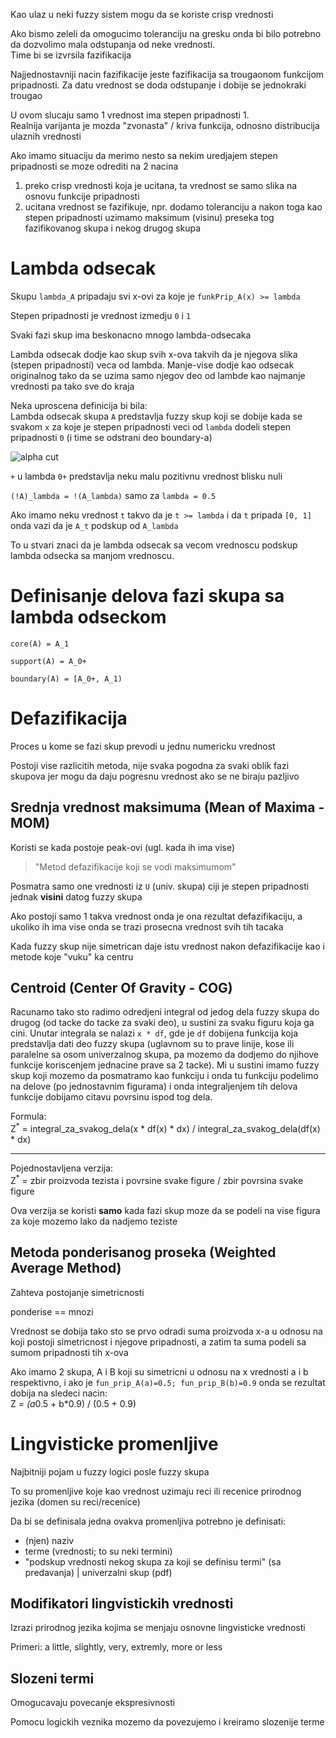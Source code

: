 Kao ulaz u neki fuzzy sistem mogu da se koriste crisp vrednosti

Ako bismo zeleli da omogucimo toleranciju na gresku onda
bi bilo potrebno da dozvolimo mala odstupanja od neke
vrednosti.  
Time bi se izvrsila fazifikacija

Najjednostavniji nacin fazifikacije jeste fazifikacija
sa trougaonom funkcijom pripadnosti. Za datu vrednost
se doda odstupanje i dobije se jednokraki trougao 


U ovom slucaju samo 1 vrednost ima stepen pripadnosti 1.  
Realnija varijanta je mozda "zvonasta" / kriva funkcija,
odnosno distribucija ulaznih vrednosti


Ako imamo situaciju da merimo nesto sa nekim uredjajem
stepen pripadnosti se moze odrediti na 2 nacina

1. preko crisp vrednosti koja je ucitana, ta vrednost se samo
   slika na osnovu funkcije pripadnosti
2. ucitana vrednost se fazifikuje, npr. dodamo toleranciju
   a nakon toga kao stepen pripadnosti uzimamo maksimum (visinu)
   preseka tog fazifikovanog skupa i nekog drugog skupa 
   
   
# Lambda odsecak 

Skupu `lambda_A` pripadaju svi x-ovi za koje je 
`funkPrip_A(x) >= lambda`


Stepen pripadnosti je vrednost izmedju `0` i `1`


Svaki fazi skup ima beskonacno mnogo lambda-odsecaka


Lambda odsecak dodje kao skup svih x-ova takvih
da je njegova slika (stepen pripadnosti) veca od lambda.
Manje-vise dodje kao odsecak originalnog tako
da se uzima samo njegov deo od lambde kao najmanje vrednosti
pa tako sve do kraja

Neka uproscena definicija bi bila:  
Lambda odsecak skupa `A` predstavlja fuzzy skup koji se dobije
kada se svakom `x` za koje je stepen pripadnosti veci od `lambda`
dodeli stepen pripadnosti `0` (i time se odstrani deo boundary-a)

![alpha cut](https://www.researchgate.net/profile/Niladri-Dash-2/publication/331035257/figure/fig2/AS:725358710116356@1549950401485/Triangular-form-and-alpha-cut-of-membership-function-The-classification-method-proposed.ppm)


`+` u lambda `0+` predstavlja neku malu pozitivnu vrednost blisku nuli

`(!A)_lambda = !(A_lambda)` samo za `lambda = 0.5`


Ako imamo neku vrednost `t` takvo da je `t >= lambda` i da 
`t` pripada `[0, 1]` onda vazi da je `A_t` podskup od `A_lambda`

To u stvari znaci da je lambda odsecak sa vecom vrednoscu podskup 
lambda odsecka sa manjom vrednoscu.

# Definisanje delova fazi skupa sa lambda odseckom

`core(A) = A_1`

`support(A) = A_0+`

`boundary(A) = [A_0+, A_1)`


# Defazifikacija

Proces u kome se fazi skup prevodi u jednu numericku vrednost

Postoji vise razlicitih metoda, nije svaka pogodna za
svaki oblik fazi skupova jer mogu da daju pogresnu vrednost
ako se ne biraju pazljivo


## Srednja vrednost maksimuma (Mean of Maxima - MOM)

Koristi se kada postoje peak-ovi (ugl. kada ih ima vise)

> "Metod defazifikacije koji se vodi maksimumom"

Posmatra samo one vrednosti iz `U` (univ. skupa) ciji je stepen pripadnosti 
jednak **visini** datog fuzzy skupa

Ako postoji samo 1 takva vrednost onda je ona rezultat
defazifikaciju, a ukoliko ih ima vise onda se trazi
prosecna vrednost svih tih tacaka

Kada fuzzy skup nije simetrican daje istu vrednost nakon defazifikacije
kao i metode koje "vuku" ka centru

## Centroid (Center Of Gravity - COG)

Racunamo tako sto radimo odredjeni integral od jedog dela fuzzy skupa
do drugog (od tacke do tacke za svaki deo), u sustini za svaku figuru
koja ga cini. Unutar integrala se nalazi `x * df`, gde je `df` dobijena
funkcija koja predstavlja dati deo fuzzy skupa (uglavnom su to
prave linije, kose ili paralelne sa osom univerzalnog skupa, pa 
mozemo da dodjemo do njihove funkcije koriscenjem jednacine prave
sa 2 tacke). Mi u sustini imamo fuzzy skup koji mozemo da posmatramo kao 
funkciju i onda tu funkciju podelimo na delove (po jednostavnim figurama)
i onda integraljenjem tih delova funkcije dobijamo citavu povrsinu ispod
tog dela.

Formula:  
Z<sup>*</sup> = integral_za_svakog_dela(x * df(x) * dx)
/ 
integral_za_svakog_dela(df(x) * dx)

---

Pojednostavljena verzija:  
Z<sup>*</sup> = 
zbir proizvoda tezista i povrsine svake figure 
/
zbir povrsina svake figure


Ova verzija se koristi **samo** kada fazi skup moze da se podeli na vise figura
za koje mozemo lako da nadjemo teziste


## Metoda ponderisanog proseka (Weighted Average Method)

Zahteva postojanje simetricnosti 

ponderise == mnozi

Vrednost se dobija tako sto se prvo odradi suma
proizvoda x-a u odnosu na koji postoji simetricnost i
njegove pripadnosti, a zatim ta suma podeli sa
sumom pripadnosti tih x-ova


Ako imamo 2 skupa, A i B koji su simetricni u odnosu na
x vrednosti a i b respektivno, i ako je 
`fun_prip_A(a)=0.5; fun_prip_B(b)=0.9` onda se rezultat
dobija na sledeci nacin:  
Z<sup>*</sup> = (a*0.5 + b*0.9) / (0.5 + 0.9)

# Lingvisticke promenljive

Najbitniji pojam u fuzzy logici posle fuzzy skupa

To su promenljive koje kao vrednost uzimaju reci ili
recenice prirodnog jezika
(domen su reci/recenice)


Da bi se definisala jedna ovakva promenljiva potrebno je
definisati:
- (njen) naziv
- terme (vrednosti; to su neki termini)
- "podskup vrednosti nekog skupa za koji se definisu termi" (sa predavanja) | univerzalni skup (pdf)



## Modifikatori lingvistickih vrednosti

Izrazi prirodnog jezika kojima se menjaju osnovne
lingvisticke vrednosti

Primeri: a little, slightly, very, extremly, more or less


## Slozeni termi

Omogucavaju povecanje ekspresivnosti 

Pomocu logickih veznika mozemo da povezujemo i kreiramo
slozenije terme
 
